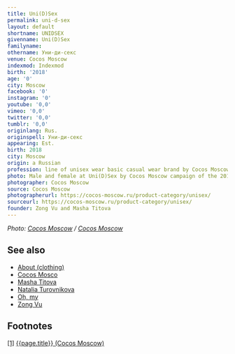 ```yaml
---
title: Uni(D)Sex
permalink: uni-d-sex
layout: default
shortname: UNIDSEX
givenname: Uni(D)Sex
familyname:
othername: Уни-ди-секс
venue: Cocos Moscow
indexmod: Indexmod
birth: '2018'
age: '0'
city: Moscow
facebook: '0'
instagram: '0'
youtube: '0,0'
vimeo: '0,0'
twitter: '0,0'
tumblr: '0,0'
originlang: Rus.
originspell: Уни-ди-секс
appearing: Est.
birth: 2018
city: Moscow
origin: a Russian
profession: line of unisex wear basic casual wear brand by Cocos Moscow, founded by Zong Vu and Masha Titova
photo: Male and female at Uni(D)Sex by Cocos Moscow campaign of the 2018
photographer: Cocos Moscow
source: Cocos Moscow
photographerurl: https://cocos-moscow.ru/product-category/unisex/
sourceurl: https://cocos-moscow.ru/product-category/unisex/
founder: Zong Vu and Masha Titova
---
```



*Photo: [Cocos Moscow](cocos-moscow) / [Cocos Moscow](https://cocos-moscow.ru/product-category/unisex/)*

## See also

+ [About (clothing)](about-clothing)
+ [Cocos Mosco](cocos-moscow)
+ [Masha Titova](titova-masha)
+ [Natalia Turovnikova](turovnikova-natalia)
+ [Oh, my](oh-my)
+ [Zong Vu](vu-zong)

## Footnotes

[[1]](#a1) <span id="f1"></span> [{{page.title}} (Cocos Moscow)](https://cocos-moscow.ru/product-category/unisex/)
